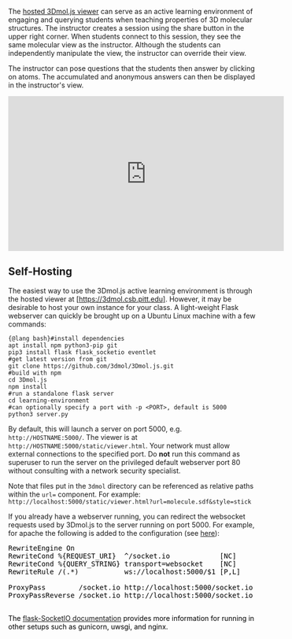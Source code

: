 <script src="../build/3Dmol-min.js"></script> 

The [hosted 3Dmol.js viewer](tutorial-url.html) can serve as an active learning environment of engaging and querying students when teaching properties of 3D molecular structures.  The instructor creates a session using the share button in the upper right corner.  When students connect to this session, they see the same molecular view as the instructor.  Although the students can independently manipulate the view, the instructor can override their view.

The instructor can pose questions that the students then answer by clicking on atoms.  The accumulated and anonymous answers can then be displayed in the instructor's view.

<iframe width="560" height="315" src="https://www.youtube.com/embed/90UhGlzLcdc" frameborder="0" allow="accelerometer; autoplay; encrypted-media; gyroscope; picture-in-picture" allowfullscreen></iframe>

## Self-Hosting

The easiest way to use the 3Dmol.js active learning environment is through the hosted viewer at [https://3dmol.csb.pitt.edu].  However, it may be desirable to host your own instance for your class.  A light-weight Flask webserver can quickly be brought up on a Ubuntu Linux machine with a few commands:


```
{@lang bash}#install dependencies
apt install npm python3-pip git
pip3 install flask flask_socketio eventlet
#get latest version from git
git clone https://github.com/3dmol/3Dmol.js.git
#build with npm
cd 3Dmol.js
npm install
#run a standalone flask server
cd learning-environment
#can optionally specify a port with -p <PORT>, default is 5000
python3 server.py
```

By default, this will launch a server on port 5000, e.g. `http://HOSTNAME:5000/`.  The viewer is at `http://HOSTNAME:5000/static/viewer.html`.
Your network must allow external connections to the specified port.
Do <b>not</b> run this command as superuser to run the server on the privileged default webserver port 80 without consulting with a network security specialist.

Note that files put in the `3dmol` directory can be referenced as relative paths within the `url=` component.  For example: `http://localhost:5000/static/viewer.html?url=molecule.sdf&style=stick`


If you already have a webserver running, you can redirect the websocket requests used by 3Dmol.js to the server running on port 5000.  For example, for apache the following is added to the configuration (see [here](https://stackoverflow.com/questions/36472920/apache-proxy-configuration-for-socket-io-project-not-in-root)</a>):


<pre>
<font color='black'>RewriteEngine On
RewriteCond %{REQUEST_URI}  ^/socket.io            [NC]
RewriteCond %{QUERY_STRING} transport=websocket    [NC]
RewriteRule /(.*)           ws://localhost:5000/$1 [P,L]

ProxyPass        /socket.io http://localhost:5000/socket.io
ProxyPassReverse /socket.io http://localhost:5000/socket.io
<font>
</pre>

The [flask-SocketIO documentation](https://flask-socketio.readthedocs.io/en/latest/) provides more information for running in other setups such as gunicorn, uwsgi, and nginx.



 
